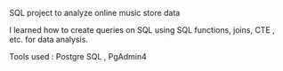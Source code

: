 SQL project to analyze online music store data

I learned how to create queries on SQL using SQL functions, joins, CTE , etc. for data analysis.

Tools used :  Postgre SQL  ,  PgAdmin4
